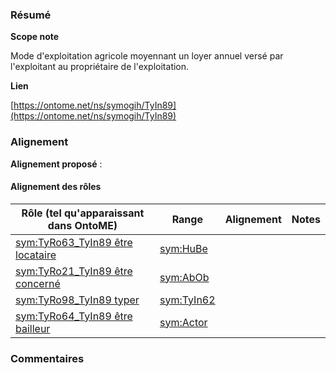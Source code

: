 ### Résumé

**Scope note**

Mode d'exploitation agricole moyennant un loyer annuel versé par l'exploitant au propriétaire de l'exploitation.

**Lien**

[https://ontome.net/ns/symogih/TyIn89](https://ontome.net/ns/symogih/TyIn89)

### Alignement

**Alignement proposé** :

#### Alignement des rôles

| Rôle (tel qu'apparaissant dans OntoME) | Range | Alignement | Notes |
| ----- | ----- | ----- | ----- |
| [sym:TyRo63_TyIn89 être locataire](https://ontome.net/ns/symogih/TyRo63_TyIn89) | [sym:HuBe](https://ontome.net/ns/symogih/HuBe) |   |   |
| [sym:TyRo21_TyIn89 être concerné](https://ontome.net/ns/symogih/TyRo21_TyIn89) | [sym:AbOb](https://ontome.net/ns/symogih/AbOb) |   |   |
| [sym:TyRo98_TyIn89 typer](https://ontome.net/ns/symogih/TyRo98_TyIn89) | [sym:TyIn62](https://ontome.net/ns/symogih/TyIn62) |   |   |
| [sym:TyRo64_TyIn89 être bailleur](https://ontome.net/ns/symogih/TyRo64_TyIn89) | [sym:Actor](https://ontome.net/ns/symogih/Actor) |   |   |

### Commentaires